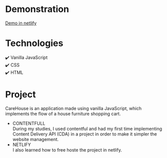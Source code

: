 # Demonstration
[Demo in netlify](https://carehouse.netlify.app)

# Technologies
:heavy_check_mark: Vanilla JavaScript\
:heavy_check_mark: CSS\
:heavy_check_mark: HTML

# Project
CareHouse is an application made using vanilla JavaScript, which implements the flow of a house furniture shopping cart.
* CONTENTFULL\
During my studies, I used contentful and had my first time implementing Content Delivery API (CDA) in a project in order to make it simpler the website management.
* NETLIFY\
I also learned how to free hoste the project in netlify.
